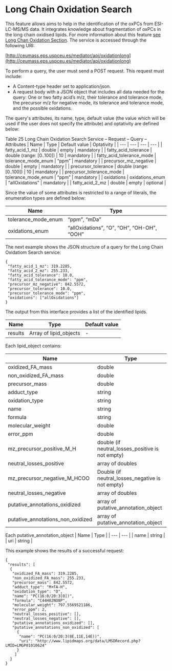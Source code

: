# Long Chain Oxidation Search

This feature allows aims to help in the identification of the oxPCs from ESI-LC-MS/MS data. It integrates knowledge about fragmentation of oxPCs in the long chain oxidised lipids. For more information about this feature [see Long Chan Oxidation Section](../oxidised-lipids/long-chain-oxidised-lipids.md). The service is accessed through the following URI: 

[http://ceumass.eps.uspceu.es/mediator/api/oxidationlong](http://ceumass.eps.uspceu.es/mediator/api/oxidationlong)

To perform a query, the user must send a POST request. This request must include:
* A Content-type header set to application/json.
* A request body with a JSON object that includes all data needed for the query: One or two fatty acid’s m/z, their tolerance and tolerance mode, the precursor m/z for negative mode, its tolerance and tolerance mode, and the possible oxidations.

The query's attributes, its name, type, default value (the value which will be used if the user does not specify the attribute) and optativity are defined below:

Table 25 Long Chain Oxidation Search Service – Request – Query –Attributes
| Name | Type | Default value | Optativity |
| --- | --- | --- | --- |
| fatty_acid_1_mz | double | empty | mandatory |
| fatty_acid_tolerance | double (range: [0..100]) | 10 | mandatory |
| fatty_acid_tolerance_mode | tolerance_mode_enum | “ppm” | mandatory |
| precursor_mz_negative | double | empty | mandatory |
| precursor_tolerance | double (range: [0..100]) | 10 | mandatory |
| precursor_tolerance_mode | tolerance_mode_enum | “ppm” | mandatory |
| oxidations | oxidations_enum | “allOxidations” | mandatory |
| fatty_acid_2_mz | double | empty | optional |

Since the value of some attributes is restricted to a range of literals, the enumeration types are defined below:

| Name | Type |
| --- | --- |
| tolerance_mode_enum | “ppm”, “mDa” |
| oxidations_enum | “allOxidations”, “O”, “OH”, “OH-OH”, “OOH” |

The next example shows the JSON structure of a query for the Long Chain Oxidatiom Search service: 

~~~
{
 "fatty_acid_1_mz": 319.2285,
 "fatty_acid_2_mz": 255.233,
 "fatty_acid_tolerance": 10.0,
 "fatty_acid_tolerance_mode": "ppm",
 "precursor_mz_negative": 842.5572,
 "precursor_tolerance": 10.0,
 "precursor_tolerance_mode": "ppm",
 "oxidations": ["allOxidations"]
}
~~~

The output from this interface provides a list of the identified lipids. 

| Name | Type | Default value | 
| --- | --- | --- |
| results | Array of lipid_objects | - | 

Each lipid_object contains:

| Name | Type |
| --- | --- |
| oxidized_FA_mass | double |
| non_oxidized_FA_mass | double |
| precursor_mass | double |
| adduct_type | string |
| oxidation_type | string |
| name | string |
| formula | string |
| molecular_weight | double |
| error_ppm | double |
| mz_precursor_positive_M_H | double (if neutral_losses_positive is not empty) |
| neutral_losses_positive | array of doubles |
| mz_precursor_negative_M_HCOO | Double (if neutral_losses_negative is not empty) |
| neutral_losses_negative | array of doubles |
| putative_annotations_oxidized | array of putative_annotation_object |
| putative_annotations_non_oxidized | array of putative_annotation_object |

Each putative_annotation_object
| Name | Type |
| --- | --- |
| name | string |
| uri | string |

This example shows the results of a successful request: 

~~~
{
 "results": [
  {
   "oxidized_FA_mass": 319.2285,
   "non_oxidized_FA_mass": 255.233,
   "precursor_mass": 842.5572,
   "adduct_type": "M+FA-H",
   "oxidation_type": "O",
   "name": "PC(16:0/20:3[O])",
   "formula": "C44H82NO8P",
   "molecular_weight": 797.5569521186,
   "error_ppm": 2,
   "neutral_losses_positive": [],
   "neutral_losses_negative": [],
   "putative_annotations_oxidized": [],
   "putative_annotations_non_oxidized": [
     {
      "name": "PC(16:0/20:3(8E,11E,14E))",
      "uri": "http://www.lipidmaps.org/data/LMSDRecord.php?LMID=LMGP01010624"
     }
    ]
  }
}
~~~